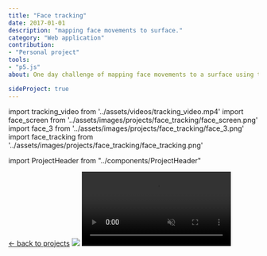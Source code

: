 ```yaml
---
title: "Face tracking"
date: 2017-01-01
description: "mapping face movements to surface."
category: "Web application"
contribution: 
- "Personal project"
tools: 
- "p5.js"
about: One day challenge of mapping face movements to a surface using the p5.js face tracking library. Inspired by Jim Campbell's lo-fi installations.

sideProject: true
---
```

import tracking_video from '../assets/videos/tracking_video.mp4'
import face_screen from '../assets/images/projects/face_tracking/face_screen.png'
import face_3 from '../assets/images/projects/face_tracking/face_3.png'
import face_tracking from '../assets/images/projects/face_tracking/face_tracking.png'

import ProjectHeader from "../components/ProjectHeader"

[<- back to projects](/projects/)
<ProjectHeader project={props.pageContext.frontmatter} />
<Image src={face_screen}/>
<Video src={tracking_video} autoPlay loop muted/>
<Image src={face_3}/>